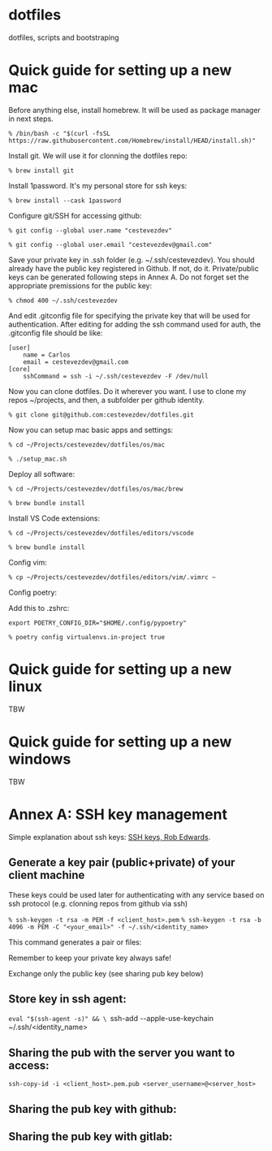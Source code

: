 # dotfiles
dotfiles, scripts and bootstraping

# Quick guide for setting up a new mac
Before anything else, install homebrew. It will be used as package manager in next steps.

`% /bin/bash -c "$(curl -fsSL https://raw.githubusercontent.com/Homebrew/install/HEAD/install.sh)"`

Install git. We will use it for clonning the dotfiles repo:

`% brew install git`

Install 1password. It's my personal store for ssh keys:

`% brew install --cask 1password`

Configure git/SSH for accessing github:

`% git config --global user.name "cestevezdev"`

`% git config --global user.email "cestevezdev@gmail.com"`

Save your private key in .ssh folder (e.g. ~/.ssh/cestevezdev).
You should already have the public key registered in Github. If not, do it.
Private/public keys can be generated following steps in Annex A.
Do not forget set the appropriate premissions for the public key:

`% chmod 400 ~/.ssh/cestevezdev`

And edit .gitconfig file for specifying the private key that will be used for authentication. After editing for adding the ssh command used for auth, the .gitconfig file should be like:
```
[user]
	name = Carlos
	email = cestevezdev@gmail.com
[core]
	sshCommand = ssh -i ~/.ssh/cestevezdev -F /dev/null
```

Now you can clone dotfiles. Do it wherever you want. I use to clone my repos ~/projects, and then, a subfolder per github identity.

`% git clone git@github.com:cestevezdev/dotfiles.git`

Now you can setup mac basic apps and settings:

`% cd ~/Projects/cestevezdev/dotfiles/os/mac`

`% ./setup_mac.sh`

Deploy all software:

`% cd ~/Projects/cestevezdev/dotfiles/os/mac/brew`

`% brew bundle install`

Install VS Code extensions:

`% cd ~/Projects/cestevezdev/dotfiles/editors/vscode`

`% brew bundle install`

Config vim:

`% cp ~/Projects/cestevezdev/dotfiles/editors/vim/.vimrc ~`

Config poetry:

Add this to .zshrc:
```
export POETRY_CONFIG_DIR="$HOME/.config/pypoetry"
```
`% poetry config virtualenvs.in-project true`

# Quick guide for setting up a new linux
TBW

# Quick guide for setting up a new windows
TBW


# Annex A: SSH key management

Simple explanation about ssh keys: [SSH keys, Rob Edwards](https://www.youtube.com/watch?v=dPAw4opzN9g).

## Generate a key pair (public+private) of your client machine
These keys could be used later for authenticating with any service based on ssh protocol (e.g. clonning repos from github via ssh)

`% ssh-keygen -t rsa -m PEM -f <client_host>.pem`
`% ssh-keygen -t rsa -b 4096 -m PEM -C "<your_email>" -f ~/.ssh/<identity_name>`

This command generates a pair or files:

Remember to keep your private key always safe!

Exchange only the public key (see sharing pub key below)

## Store key in ssh agent:
`eval "$(ssh-agent -s)" && \
`ssh-add --apple-use-keychain ~/.ssh/<identity_name>

## Sharing the pub with the server you want to access:
`ssh-copy-id -i <client_host>.pem.pub <server_username>@<server_host>`

## Sharing the pub key with github:

## Sharing the pub key with gitlab:
